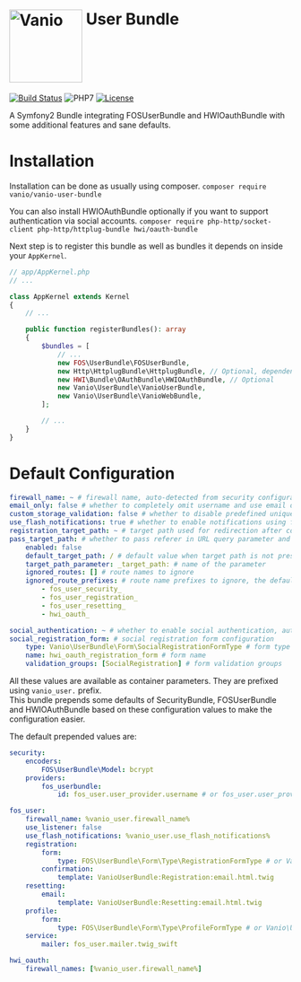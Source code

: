 # [<img alt="Vanio" src="http://www.vanio.cz/img/vanio-logo.png" width="130" align="top">](http://www.vanio.cz) User Bundle

[![Build Status](https://travis-ci.org/vaniocz/vanio-user-bundle.svg?branch=master)](https://travis-ci.org/vaniocz/vanio-user-bundle)
![PHP7](https://img.shields.io/badge/php-7-6B7EB9.svg)
[![License](https://poser.pugx.org/vanio/vanio-user-bundle/license)](https://github.com/vaniocz/vanio-user-bundle/blob/master/LICENSE)

A Symfony2 Bundle integrating FOSUserBundle and HWIOauthBundle with some additional features and sane defaults.

# Installation
Installation can be done as usually using composer.
`composer require vanio/vanio-user-bundle`

You can also install HWIOAuthBundle optionally if you want to support authentication via social accounts.
`composer require php-http/socket-client php-http/httplug-bundle hwi/oauth-bundle`

Next step is to register this bundle as well as bundles it depends on inside your `AppKernel`.
```php
// app/AppKernel.php
// ...

class AppKernel extends Kernel
{
    // ...

    public function registerBundles(): array
    {
        $bundles = [
            // ...
            new FOS\UserBundle\FOSUserBundle,
            new Http\HttplugBundle\HttplugBundle, // Optional, dependency of HWIOAuthBundle
            new HWI\Bundle\OAuthBundle\HWIOAuthBundle, // Optional
            new Vanio\UserBundle\VanioUserBundle,
            new Vanio\UserBundle\VanioWebBundle,
        ];

        // ...
    }
}
```

# Default Configuration
```yml
firewall_name: ~ # firewall name, auto-detected from security configuration when empty
email_only: false # whether to completely omit username and use email only
custom_storage_validation: false # whether to disable predefined uniqueness validation
use_flash_notifications: true # whether to enable notifications using flash messages (notify also on login and logout as an addition to FOSUserBundle)
registration_target_path: ~ # target path used for redirection after completed registration instead of default static pages
pass_target_path: # whether to pass referer in URL query parameter and use it as target path
    enabled: false
    default_target_path: / # default value when target path is not present, default_target_path option inside security configuration is ignored
    target_path_parameter: _target_path: # name of the parameter
    ignored_routes: [] # route names to ignore
    ignored_route_prefixes: # route name prefixes to ignore, the default ones are always merged in
        - fos_user_security_
        - fos_user_registration_
        - fos_user_resetting_
        - hwi_oauth_

social_authentication: ~ # whether to enable social authentication, automatically enabled when HWIOAuthUserBundle is installed
social_registration_form: # social registration form configuration
    type: Vanio\UserBundle\Form\SocialRegistrationFormType # form type
    name: hwi_oauth_registration_form # form name
    validation_groups: [SocialRegistration] # form validation groups
```

All these values are available as container parameters. They are prefixed using `vanio_user.` prefix.  
This bundle prepends some defaults of SecurityBundle, FOSUserBundle and HWIOAuthBundle based on these configuration values to make the configuration easier.

The default prepended values are:

```yml
security:
    encoders:
        FOS\UserBundle\Model: bcrypt
    providers:
        fos_userbundle:
            id: fos_user.user_provider.username # or fos_user.user_provider.username_email when %vanio_user.email_only%

fos_user:
    firewall_name: %vanio_user.firewall_name%
    use_listener: false
    use_flash_notifications: %vanio_user.use_flash_notifications%
    registration:
        form:
            type: FOS\UserBundle\Form\Type\RegistrationFormType # or Vanio\UserBundle\Form\EmailOnlyRegistration when %vanio_user.email_only%
        confirmation:
            template: VanioUserBundle:Registration:email.html.twig
    resetting:
        email:
            template: VanioUserBundle:Resetting:email.html.twig
    profile:
        form:
            type: FOS\UserBundle\Form\Type\ProfileFormType # or Vanio\UserBundle\Form\EmailOnlyProfileType when %vanio_user.email_only%
    service:
        mailer: fos_user.mailer.twig_swift

hwi_oauth:
    firewall_names: [%vanio_user.firewall_name%]
```
